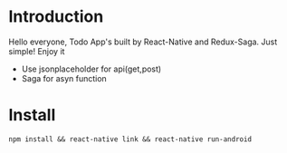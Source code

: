 # Introduction

Hello everyone, Todo App's built by React-Native and Redux-Saga.
Just simple! Enjoy it
  + Use jsonplaceholder for api(get,post)
  + Saga for asyn function


# Install
  ```
  npm install && react-native link && react-native run-android
  ```
